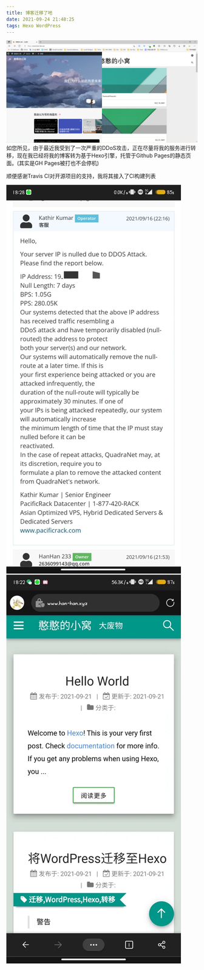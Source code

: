 ```yaml
---
title: 博客迁移了吔
date: 2021-09-24 21:48:25
tags: Hexo WordPress
---
```

![](/wp-content/uploads/2021/09/transWHheadpic.png)
如您所见，由于最近我受到了一次严重的DDoS攻击，正在尽量将我的服务进行转移，现在我已经将我的博客转为基于Hexo引擎，托管于Github Pages的静态页面。(其实是GH Pages被打也不会停机)

顺便感谢Travis CI对开源项目的支持，我将其接入了CI构建列表

![](/wp-content/uploads/2021/09/dos.webp)
![](/wp-content/uploads/2021/09/newBlog.webp)
